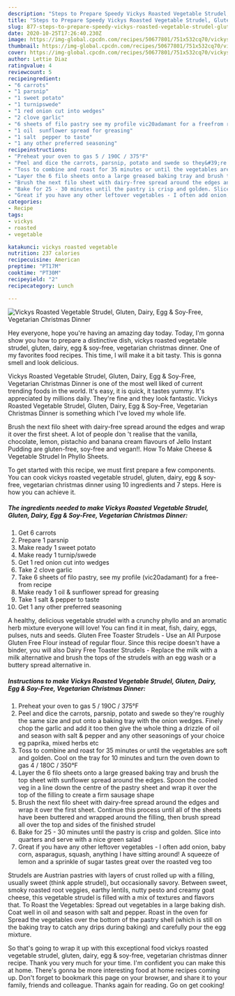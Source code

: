 ```yaml
---
description: "Steps to Prepare Speedy Vickys Roasted Vegetable Strudel, Gluten, Dairy, Egg &amp;amp; Soy-Free, Vegetarian Christmas Dinner"
title: "Steps to Prepare Speedy Vickys Roasted Vegetable Strudel, Gluten, Dairy, Egg &amp;amp; Soy-Free, Vegetarian Christmas Dinner"
slug: 877-steps-to-prepare-speedy-vickys-roasted-vegetable-strudel-gluten-dairy-egg-and-amp-soy-free-vegetarian-christmas-dinner
date: 2020-10-25T17:26:40.230Z
image: https://img-global.cpcdn.com/recipes/50677801/751x532cq70/vickys-roasted-vegetable-strudel-gluten-dairy-egg-soy-free-vegetarian-christmas-dinner-recipe-main-photo.jpg
thumbnail: https://img-global.cpcdn.com/recipes/50677801/751x532cq70/vickys-roasted-vegetable-strudel-gluten-dairy-egg-soy-free-vegetarian-christmas-dinner-recipe-main-photo.jpg
cover: https://img-global.cpcdn.com/recipes/50677801/751x532cq70/vickys-roasted-vegetable-strudel-gluten-dairy-egg-soy-free-vegetarian-christmas-dinner-recipe-main-photo.jpg
author: Lettie Diaz
ratingvalue: 4
reviewcount: 5
recipeingredient:
- "6 carrots"
- "1 parsnip"
- "1 sweet potato"
- "1 turnipswede"
- "1 red onion cut into wedges"
- "2 clove garlic"
- "6 sheets of filo pastry see my profile vic20adamant for a freefrom recipe"
- "1 oil  sunflower spread for greasing"
- "1 salt  pepper to taste"
- "1 any other preferred seasoning"
recipeinstructions:
- "Preheat your oven to gas 5 / 190C / 375°F"
- "Peel and dice the carrots, parsnip, potato and swede so they&#39;re roughly the same size and put onto a baking tray with the onion wedges. Finely chop the garlic and add it too then give the whole thing a drizzle of oil and season with salt &amp; pepper and any other seasonings of your choice eg paprika, mixed herbs etc"
- "Toss to combine and roast for 35 minutes or until the vegetables are soft and golden. Cool on the tray for 10 minutes and turn the oven down to gas 4 / 180C / 350°F"
- "Layer the 6 filo sheets onto a large greased baking tray and brush the top sheet with sunflower spread around the edges. Spoon the cooled veg in a line down the centre of the pastry sheet and wrap it over the top of the filling to create a firm sausage shape"
- "Brush the next filo sheet with dairy-free spread around the edges and wrap it over the first sheet. Continue this process until all of the sheets have been buttered and wrapped around the filling, then brush spread all over the top and sides of the finished strudel"
- "Bake for 25 - 30 minutes until the pastry is crisp and golden. Slice into quarters and serve with a nice green salad"
- "Great if you have any other leftover vegetables - I often add onion, baby corn, asparagus, squash, anything I have sitting around! A squeeze of lemon and a sprinkle of sugar tastes great over the roasted veg too"
categories:
- Recipe
tags:
- vickys
- roasted
- vegetable

katakunci: vickys roasted vegetable 
nutrition: 237 calories
recipecuisine: American
preptime: "PT17M"
cooktime: "PT30M"
recipeyield: "2"
recipecategory: Lunch

---
```



![Vickys Roasted Vegetable Strudel, Gluten, Dairy, Egg &amp; Soy-Free, Vegetarian Christmas Dinner](https://img-global.cpcdn.com/recipes/50677801/751x532cq70/vickys-roasted-vegetable-strudel-gluten-dairy-egg-soy-free-vegetarian-christmas-dinner-recipe-main-photo.jpg)

Hey everyone, hope you're having an amazing day today. Today, I'm gonna show you how to prepare a distinctive dish, vickys roasted vegetable strudel, gluten, dairy, egg &amp; soy-free, vegetarian christmas dinner. One of my favorites food recipes. This time, I will make it a bit tasty. This is gonna smell and look delicious.

Vickys Roasted Vegetable Strudel, Gluten, Dairy, Egg &amp; Soy-Free, Vegetarian Christmas Dinner is one of the most well liked of current trending foods in the world. It's easy, it is quick, it tastes yummy. It's appreciated by millions daily. They're fine and they look fantastic. Vickys Roasted Vegetable Strudel, Gluten, Dairy, Egg &amp; Soy-Free, Vegetarian Christmas Dinner is something which I've loved my whole life.

Brush the next filo sheet with dairy-free spread around the edges and wrap it over the first sheet. A lot of people don &#39;t realise that the vanilla, chocolate, lemon, pistachio and banana cream flavours of Jello Instant Pudding are gluten-free, soy-free and vegan!!. How To Make Cheese &amp; Vegetable Strudel In Phyllo Sheets.


To get started with this recipe, we must first prepare a few components. You can cook vickys roasted vegetable strudel, gluten, dairy, egg &amp; soy-free, vegetarian christmas dinner using 10 ingredients and 7 steps. Here is how you can achieve it.

<!--inarticleads1-->

##### The ingredients needed to make Vickys Roasted Vegetable Strudel, Gluten, Dairy, Egg &amp; Soy-Free, Vegetarian Christmas Dinner:

1. Get 6 carrots
1. Prepare 1 parsnip
1. Make ready 1 sweet potato
1. Make ready 1 turnip/swede
1. Get 1 red onion cut into wedges
1. Take 2 clove garlic
1. Take 6 sheets of filo pastry, see my profile (vic20adamant) for a free-from recipe
1. Make ready 1 oil &amp; sunflower spread for greasing
1. Take 1 salt &amp; pepper to taste
1. Get 1 any other preferred seasoning


A healthy, delicious vegetable strudel with a crunchy phyllo and an aromatic herb mixture everyone will love! You can find it in meat, fish, dairy, eggs, pulses, nuts and seeds. Gluten Free Toaster Strudels - Use an All Purpose Gluten Free Flour instead of regular flour. Since this recipe doesn&#39;t have a binder, you will also Dairy Free Toaster Strudels - Replace the milk with a milk alternative and brush the tops of the strudels with an egg wash or a buttery spread alternative in. 

<!--inarticleads2-->

##### Instructions to make Vickys Roasted Vegetable Strudel, Gluten, Dairy, Egg &amp; Soy-Free, Vegetarian Christmas Dinner:

1. Preheat your oven to gas 5 / 190C / 375°F
1. Peel and dice the carrots, parsnip, potato and swede so they&#39;re roughly the same size and put onto a baking tray with the onion wedges. Finely chop the garlic and add it too then give the whole thing a drizzle of oil and season with salt &amp; pepper and any other seasonings of your choice eg paprika, mixed herbs etc
1. Toss to combine and roast for 35 minutes or until the vegetables are soft and golden. Cool on the tray for 10 minutes and turn the oven down to gas 4 / 180C / 350°F
1. Layer the 6 filo sheets onto a large greased baking tray and brush the top sheet with sunflower spread around the edges. Spoon the cooled veg in a line down the centre of the pastry sheet and wrap it over the top of the filling to create a firm sausage shape
1. Brush the next filo sheet with dairy-free spread around the edges and wrap it over the first sheet. Continue this process until all of the sheets have been buttered and wrapped around the filling, then brush spread all over the top and sides of the finished strudel
1. Bake for 25 - 30 minutes until the pastry is crisp and golden. Slice into quarters and serve with a nice green salad
1. Great if you have any other leftover vegetables - I often add onion, baby corn, asparagus, squash, anything I have sitting around! A squeeze of lemon and a sprinkle of sugar tastes great over the roasted veg too


Strudels are Austrian pastries with layers of crust rolled up with a filling, usually sweet (think apple strudel), but occasionally savory. Between sweet, smoky roasted root veggies, earthy lentils, nutty pesto and creamy goat cheese, this vegetable strudel is filled with a mix of textures and flavors that. To Roast the Vegetables: Spread out vegetables in a large baking dish. Coat well in oil and season with salt and pepper. Roast in the oven for Spread the vegetables over the bottom of the pastry shell (which is still on the baking tray to catch any drips during baking) and carefully pour the egg mixture. 

So that's going to wrap it up with this exceptional food vickys roasted vegetable strudel, gluten, dairy, egg &amp; soy-free, vegetarian christmas dinner recipe. Thank you very much for your time. I'm confident you can make this at home. There's gonna be more interesting food at home recipes coming up. Don't forget to bookmark this page on your browser, and share it to your family, friends and colleague. Thanks again for reading. Go on get cooking!
